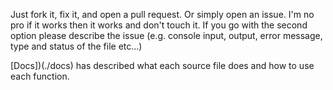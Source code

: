 Just fork it, fix it, and open a pull request. Or simply open an issue. I'm no pro if it works then it works and don't touch it. If you go with the second option please describe the issue (e.g. console input, output, error message, type and status of the file etc...)

[Docs])(./docs) has described what each source file does and how to use each function.
